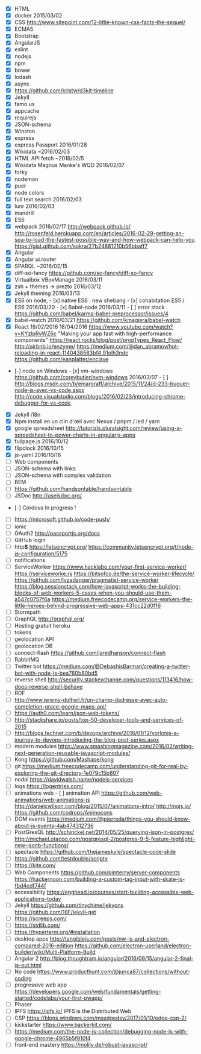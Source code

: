 - [x] HTML
- [x] docker 2015/03/02
- [x] CSS
      http://www.sitepoint.com/12-little-known-css-facts-the-sequel/
- [x] ECMA5
- [x] Bootstrap
- [x] AngularJS
- [x] eslint
- [x] nodejs
- [x] npm
- [x] bower
- [x] lodash
- [x] async
- [x] https://github.com/kristw/d3kit-timeline
- [x] Jekyll
- [x] famo.us
- [x] appcache
- [x] requirejs
- [x] JSON-schema
- [x] Winston
- [x] express
- [x] express Passport 2016/01/28
- [x] Wikidata ~2016/02/03
- [x] HTML API fetch ~2016/02/5
- [x] Wikidata Magnus Manke's WQD 2016/02/07
- [x] forky
- [x] nodemon
- [x] puer
- [x] node colors
- [x] full text search 2016/02/03
- [x] lunr 2016/02/03
- [x] mandrill
- [x] ES6
- [x] webpack 2016/02/17
      http://webpack.github.io/
      http://rosenfeld.herokuapp.com/en/articles/2016-02-29-getting-an-spa-to-load-the-fastest-possible-way-and-how-webpack-can-help-you
      https://gist.github.com/sokra/27b24881210b56bbaff7
- [x] Angular
- [x] Angular ui.router
- [x] SPARQL ~2016/02/15
- [x] diff-so-fancy https://github.com/so-fancy/diff-so-fancy
- [x] Virtualbox VBoxManage 2016/03/11
- [x] zsh + themes -> prezto 2016/03/12
- [x] Jekyll theming 2016/03/13
- [x] ES6 on node,
      - [x] native ES6 : new shebang
      - [x] cohabitation ES5 / ES6 2016/03/20
      - [x] Babel-node 2016/03/11
      - [ ] error stack https://github.com/babel/karma-babel-preprocessor/issues/4
- [x] babel-watch 2016/03/21 https://github.com/kmagiera/babel-watch
- [x] React 19/02/2016 18/04/2016
		https://www.youtube.com/watch?v=KYzlpRvWZ6c "Making your app fast with high-performance components"
		https://react.rocks/blog/post/propTypes_React_Flow/
		http://airbnb.io/enzyme/
		https://medium.com/@dan_abramov/hot-reloading-in-react-1140438583bf#.91olh3ndc
		https://github.com/eanplatter/enclave
- [-] node on Windows
      - [x] vm-windows https://github.com/coreybutler/nvm-windows 2016/03/07
      - [ ] http://blogs.msdn.com/b/emargraff/archive/2015/11/24/d-233-buguer-node-js-avec-vs-code.aspx
      http://code.visualstudio.com/blogs/2016/02/23/introducing-chrome-debugger-for-vs-code
- [x] Jekyll i18n
- [x] Npm install en un clin d'œil avec Nexus / pnpm / ied / yarn
- [x] google spreadsheet
      http://tutorials.pluralsight.com/review/using-a-spreadsheet-to-power-charts-in-angularjs-apps
- [x] fullpage.js 2016/10/12
- [x] flipclock 2016/10/15
- [x] js-yaml 2016/10/16
- [ ] Web components
- [ ] JSON-schema with links
- [ ] JSON-schema with complex validation
- [ ] BEM
- [ ] https://github.com/handsontable/handsontable
- [ ] JSDoc http://usejsdoc.org/
- [-] Cordova
       In progress !
- [ ] https://microsoft.github.io/code-push/
- [ ] ionic
- [ ] OAuth2 http://passportjs.org/docs
- [ ] GitHub login
- [ ] http**S**
      https://letsencrypt.org/
      https://community.letsencrypt.org/t/node-js-configuration/5175
- [ ] notifications
- [ ] ServiceWorker
      https://www.hacklabo.com/your-first-service-worker/
      https://serviceworke.rs
      https://bitsofco.de/the-service-worker-lifecycle/
      https://github.com/lyzadanger/pragmatist-service-worker
      https://blog.sessionstack.com/how-javascript-works-the-building-blocks-of-web-workers-5-cases-when-you-should-use-them-a547c0757f6a
      https://medium.freecodecamp.org/service-workers-the-little-heroes-behind-progressive-web-apps-431cc22d0f16
- [ ] Stormpath
- [ ] GraphQL
       http://graphql.org/
- [ ] Hosting gratuit
       heroku
- [ ] tokens
- [ ] geolocation API
- [ ] geolocation DB
- [ ] connect-flash https://github.com/jaredhanson/connect-flash
- [ ] RabbitMQ
- [ ] Twitter bot https://medium.com/@DebashisBarman/creating-a-twitter-bot-with-node-js-bea760b80bd5
- [ ] reverse shell http://security.stackexchange.com/questions/113416/how-does-reverse-shell-behave
- [ ] RDF
- [ ] http://www.jeremy-dutheil.fr/un-champ-dadresse-avec-auto-completion-grace-google-maps-api/
- [ ] https://auth0.com/learn/json-web-tokens/
- [ ] http://stackshare.io/posts/top-50-developer-tools-and-services-of-2015
- [ ] http://blogs.technet.com/b/devops/archive/2016/01/12/vorlonjs-a-journey-to-devops-introducing-the-blog-post-series.aspx
- [ ] modern modules
      https://www.smashingmagazine.com/2016/02/writing-next-generation-reusable-javascript-modules/
- [ ] Kong https://github.com/Mashape/kong
- [ ] git
      https://medium.freecodecamp.com/understanding-git-for-real-by-exploring-the-git-directory-1e079c15b807
- [ ] nodal
      https://davidwalsh.name/nodejs-services
- [ ] logs
      https://logentries.com/
- [ ] animations web
      - [ ] animation API https://github.com/web-animations/web-animations-js
      http://danielcwilson.com/blog/2015/07/animations-intro/
      http://mojs.io/ https://github.com/codrops/Animocons
- [ ] DOM events https://medium.com/@pierreda/things-you-should-know-about-js-events-4ab474312736
- [ ] PostGresQL
      http://schinckel.net/2014/05/25/querying-json-in-postgres/
      http://michael.otacoo.com/postgresql-2/postgres-9-5-feature-highlight-new-jsonb-functions/
- [ ] spectacle
      https://github.com/thejameskyle/spectacle-code-slide
- [ ] https://github.com/testdouble/scripty
- [ ] https://kite.com/
- [ ] Web Components
      https://github.com/pimterry/server-components
      https://hackernoon.com/building-a-custom-tag-input-with-skate-js-fbd4cdf744f
- [ ] accessibility
      https://egghead.io/courses/start-building-accessible-web-applications-today
- [ ] Jekyll
      https://github.com/tinychime/jekyons
      https://github.com/18F/jekyll-get
- [ ] https://screeps.com/
- [ ] https://stdlib.com/
- [ ] https://hyperterm.org/#installation
- [ ] desktop apps
      http://tangiblejs.com/posts/nw-js-and-electron-compared-2016-edition
      https://github.com/electron-userland/electron-builder/wiki/Multi-Platform-Build
- [ ] Angular 2
       http://blog.thoughtram.io/angular/2016/09/15/angular-2-final-is-out.html
- [ ] No code
       https://www.producthunt.com/@jurica87/collections/without-coding
- [ ] progressive web app
      https://developers.google.com/web/fundamentals/getting-started/codelabs/your-first-pwapp/
- [ ] Phaser
- [ ] IPFS https://ipfs.io/ IPFS is the Distributed Web
- [ ] CSP https://blogs.windows.com/msedgedev/2017/01/10/edge-csp-2/
- [ ] kickstarter
      https://www.backerkit.com/
- [ ] https://medium.com/the-node-js-collection/debugging-node-js-with-google-chrome-4965b5f910f4
- [ ] front-end mastery https://molily.de/robust-javascript/
